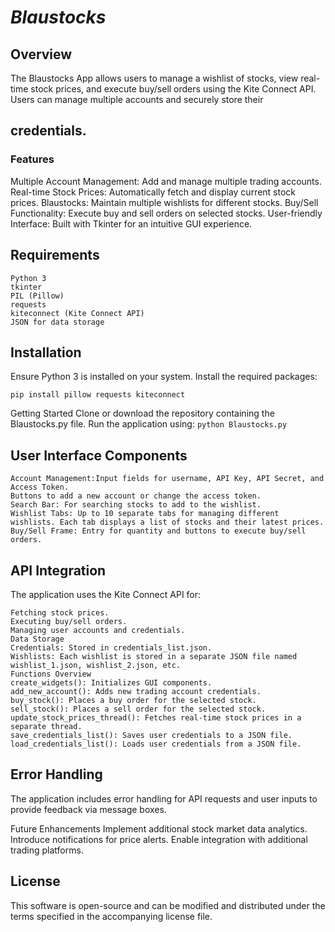 # ***Blaustocks***

## Overview

The Blaustocks App allows users to manage a wishlist of stocks, view real-time stock prices, and execute buy/sell orders using the Kite Connect API. Users can manage multiple accounts and securely store their 

## credentials.

### Features

Multiple Account Management: Add and manage multiple trading accounts.
Real-time Stock Prices: Automatically fetch and display current stock prices.
Blaustocks: Maintain multiple wishlists for different stocks.
Buy/Sell Functionality: Execute buy and sell orders on selected stocks.
User-friendly Interface: Built with Tkinter for an intuitive GUI experience.

## Requirements
```
Python 3
tkinter
PIL (Pillow)
requests
kiteconnect (Kite Connect API)
JSON for data storage
```
## Installation

Ensure Python 3 is installed on your system.
Install the required packages:

```pip install pillow requests kiteconnect```

Getting Started
Clone or download the repository containing the Blaustocks.py file.
Run the application using:
```python Blaustocks.py```

## User Interface Components
```
Account Management:Input fields for username, API Key, API Secret, and Access Token.
Buttons to add a new account or change the access token.
Search Bar: For searching stocks to add to the wishlist.
Wishlist Tabs: Up to 10 separate tabs for managing different wishlists. Each tab displays a list of stocks and their latest prices.
Buy/Sell Frame: Entry for quantity and buttons to execute buy/sell orders.
```
## API Integration
The application uses the Kite Connect API for:
```
Fetching stock prices.
Executing buy/sell orders.
Managing user accounts and credentials.
Data Storage
Credentials: Stored in credentials_list.json.
Wishlists: Each wishlist is stored in a separate JSON file named wishlist_1.json, wishlist_2.json, etc.
Functions Overview
create_widgets(): Initializes GUI components.
add_new_account(): Adds new trading account credentials.
buy_stock(): Places a buy order for the selected stock.
sell_stock(): Places a sell order for the selected stock.
update_stock_prices_thread(): Fetches real-time stock prices in a separate thread.
save_credentials_list(): Saves user credentials to a JSON file.
load_credentials_list(): Loads user credentials from a JSON file.
```
## Error Handling
The application includes error handling for API requests and user inputs to provide feedback via message boxes.

Future Enhancements
Implement additional stock market data analytics.
Introduce notifications for price alerts.
Enable integration with additional trading platforms.
## License
This software is open-source and can be modified and distributed under the terms specified in the accompanying license file.
